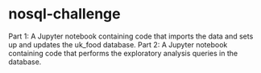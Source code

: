 # nosql-challenge
Part 1: A Jupyter notebook containing code that imports the data and sets up and updates the uk_food database.
Part 2: A Jupyter notebook containing code that performs the exploratory analysis queries in the database.